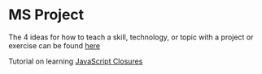 # MS Project
The 4 ideas for how to teach a skill, technology, or topic with a project or exercise can be found [here](four_ideas.md)

Tutorial on learning [JavaScript Closures](closure_tutorial.md)

